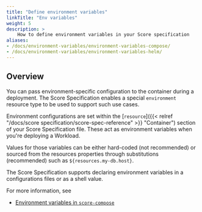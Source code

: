 ```yaml
---
title: "Define environment variables"
linkTitle: "Env variables"
weight: 5
description: >
    How to define environment variables in your Score specification
aliases:
- /docs/environment-variables/environment-variables-compose/
- /docs/environment-variables/environment-variables-helm/
---
```


## Overview

You can pass environment-specific configuration to the container during a deployment. The Score Specification enables a special `environment` resource type to be used to support such use cases.

Environment configurations are set within the [`resource`]({{< relref "/docs/score specification/score-spec-reference" >}} "Container") section of your Score Specification file. These act as environment variables when you're deploying a Workload.

Values for those variables can be either hard-coded (not recommended) or sourced from the resources properties through substitutions (recommended) such as `${resources.my-db.host}`.

The Score Specification supports declaring environment variables in a configurations files or as a shell value.

For more information, see

- [Environment variables in `score-compose`](https://github.com/score-spec/score-compose/tree/main/examples/02-environment)
